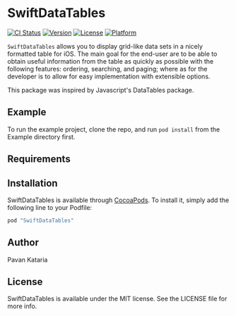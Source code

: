 # SwiftDataTables

[![CI Status](http://img.shields.io/travis/pavankataria/SwiftDataTables.svg?style=flat)](https://travis-ci.org/pavankataria/SwiftDataTables)
[![Version](https://img.shields.io/cocoapods/v/SwiftDataTables.svg?style=flat)](http://cocoapods.org/pods/SwiftDataTables)
[![License](https://img.shields.io/cocoapods/l/SwiftDataTables.svg?style=flat)](http://cocoapods.org/pods/SwiftDataTables)
[![Platform](https://img.shields.io/cocoapods/p/SwiftDataTables.svg?style=flat)](http://cocoapods.org/pods/SwiftDataTables)

`SwiftDataTables` allows you to display grid-like data sets in a nicely formatted table for iOS. The main goal for the end-user are to be able to obtain useful information from the table as quickly as possible with the following features: ordering, searching, and paging; where as for the developer is to allow for easy implementation with extensible options. 

This package was inspired by Javascript's DataTables package.

## Example

To run the example project, clone the repo, and run `pod install` from the Example directory first.

## Requirements

## Installation

SwiftDataTables is available through [CocoaPods](http://cocoapods.org). To install
it, simply add the following line to your Podfile:

```ruby
pod "SwiftDataTables"
```

## Author

Pavan Kataria

## License

SwiftDataTables is available under the MIT license. See the LICENSE file for more info.
